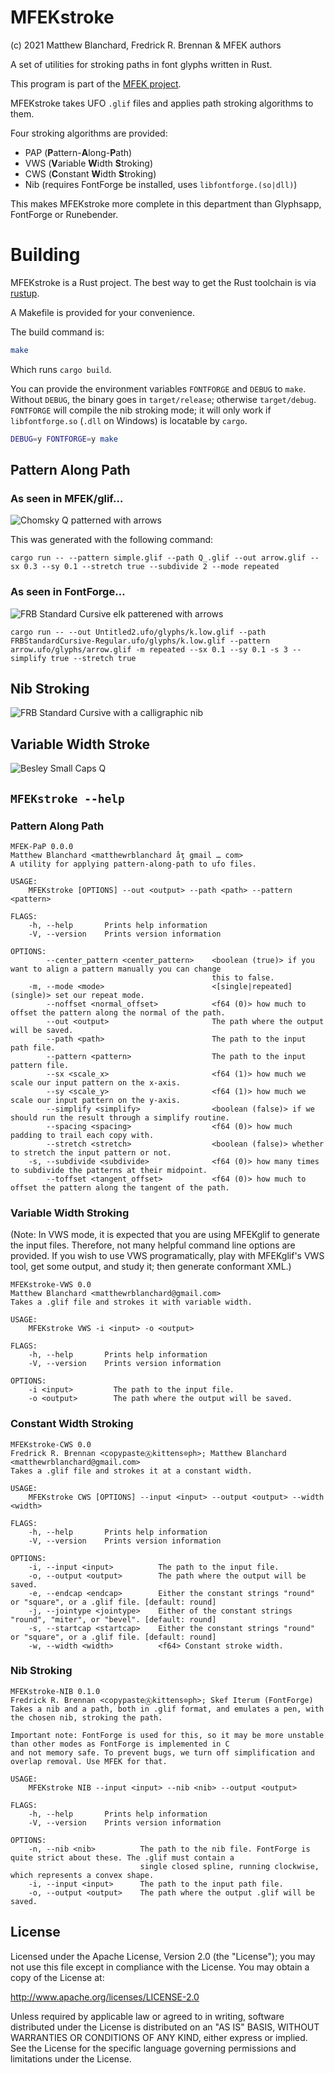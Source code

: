 # MFEKstroke

(c) 2021 Matthew Blanchard, Fredrick R. Brennan & MFEK authors

A set of utilities for stroking paths in font glyphs written in Rust.

This program is part of the [MFEK project](https://github.com/MFEK/).

MFEKstroke takes UFO `.glif` files and applies path stroking algorithms to them.

Four stroking algorithms are provided:

* PAP (**P**attern-**A**long-**P**ath)
* VWS (**V**ariable **W**idth **S**troking)
* CWS (**C**onstant **W**idth **S**troking)
* Nib (requires FontForge be installed, uses `libfontforge.(so|dll)`)

This makes MFEKstroke more complete in this department than Glyphsapp, FontForge or Runebender.

# Building

MFEKstroke is a Rust project. The best way to get the Rust toolchain is via [rustup](https://rustup.rs/).

A Makefile is provided for your convenience.

The build command is:

```bash
make
```

Which runs ``cargo build``.

You can provide the environment variables `FONTFORGE` and `DEBUG` to `make`. Without `DEBUG`, the binary goes in `target/release`; otherwise `target/debug`. `FONTFORGE` will compile the nib stroking mode; it will only work if `libfontforge.so` (`.dll` on Windows) is locatable by `cargo`.

```bash
DEBUG=y FONTFORGE=y make
```

## Pattern Along Path
### As seen in MFEK/glif…
![Chomsky `Q` patterned with arrows](https://user-images.githubusercontent.com/310356/104128458-9ac66f00-5335-11eb-94d3-f458f6cfb464.png)

This was generated with the following command:

```
cargo run -- --pattern simple.glif --path Q_.glif --out arrow.glif --sx 0.3 --sy 0.1 --stretch true --subdivide 2 --mode repeated
```

### As seen in FontForge…
![FRB Standard Cursive `elk` patterened with arrows](https://user-images.githubusercontent.com/838783/104132949-8d69ae80-534e-11eb-811f-afd18e5fe405.png)

```
cargo run -- --out Untitled2.ufo/glyphs/k.low.glif --path FRBStandardCursive-Regular.ufo/glyphs/k.low.glif --pattern arrow.ufo/glyphs/arrow.glif -m repeated --sx 0.1 --sy 0.1 -s 3 --simplify true --stretch true
```

## Nib Stroking
![FRB Standard Cursive with a calligraphic nib](https://raw.githubusercontent.com/MFEK/stroke/main/docs/blob/MFEKstroke%20NIB%20Q.png)

## Variable Width Stroke
![Besley Small Caps Q](https://raw.githubusercontent.com/MFEK/stroke/main/docs/blob/MFEKstroke%20VWS%20Q.png)

## `MFEKstroke --help`
### Pattern Along Path
```
MFEK-PaP 0.0.0
Matthew Blanchard <matthewrblanchard åţ gmail … com>
A utility for applying pattern-along-path to ufo files.

USAGE:
    MFEKstroke [OPTIONS] --out <output> --path <path> --pattern <pattern>

FLAGS:
    -h, --help       Prints help information
    -V, --version    Prints version information

OPTIONS:
        --center_pattern <center_pattern>    <boolean (true)> if you want to align a pattern manually you can change
                                             this to false.
    -m, --mode <mode>                        <[single|repeated] (single)> set our repeat mode.
        --noffset <normal_offset>            <f64 (0)> how much to offset the pattern along the normal of the path.
        --out <output>                       The path where the output will be saved.
        --path <path>                        The path to the input path file.
        --pattern <pattern>                  The path to the input pattern file.
        --sx <scale_x>                       <f64 (1)> how much we scale our input pattern on the x-axis.
        --sy <scale_y>                       <f64 (1)> how much we scale our input pattern on the y-axis.
        --simplify <simplify>                <boolean (false)> if we should run the result through a simplify routine.
        --spacing <spacing>                  <f64 (0)> how much padding to trail each copy with.
        --stretch <stretch>                  <boolean (false)> whether to stretch the input pattern or not.
    -s, --subdivide <subdivide>              <f64 (0)> how many times to subdivide the patterns at their midpoint.
        --toffset <tangent_offset>           <f64 (0)> how much to offset the pattern along the tangent of the path.
````
### Variable Width Stroking
(Note: In VWS mode, it is expected that you are using MFEKglif to generate the input files. Therefore, not many helpful command line options are provided. If you wish to use VWS programatically, play with MFEKglif's VWS tool, get some output, and study it; then generate conformant XML.)

```
MFEKstroke-VWS 0.0
Matthew Blanchard <matthewrblanchard@gmail.com>
Takes a .glif file and strokes it with variable width.

USAGE:
    MFEKstroke VWS -i <input> -o <output>

FLAGS:
    -h, --help       Prints help information
    -V, --version    Prints version information

OPTIONS:
    -i <input>         The path to the input file.
    -o <output>        The path where the output will be saved.
```

### Constant Width Stroking

```
MFEKstroke-CWS 0.0
Fredrick R. Brennan <copypasteⒶkittens⊙ph>; Matthew Blanchard <matthewrblanchard@gmail.com>
Takes a .glif file and strokes it at a constant width.

USAGE:
    MFEKstroke CWS [OPTIONS] --input <input> --output <output> --width <width>

FLAGS:
    -h, --help       Prints help information
    -V, --version    Prints version information

OPTIONS:
    -i, --input <input>          The path to the input file.
    -o, --output <output>        The path where the output will be saved.
    -e, --endcap <endcap>        Either the constant strings "round" or "square", or a .glif file. [default: round]
    -j, --jointype <jointype>    Either of the constant strings "round", "miter", or "bevel". [default: round]
    -s, --startcap <startcap>    Either the constant strings "round" or "square", or a .glif file. [default: round]
    -w, --width <width>          <f64> Constant stroke width.
```

### Nib Stroking

```
MFEKstroke-NIB 0.1.0
Fredrick R. Brennan <copypasteⒶkittens⊙ph>; Skef Iterum (FontForge)
Takes a nib and a path, both in .glif format, and emulates a pen, with the chosen nib, stroking the path.

Important note: FontForge is used for this, so it may be more unstable than other modes as FontForge is implemented in C
and not memory safe. To prevent bugs, we turn off simplification and overlap removal. Use MFEK for that.

USAGE:
    MFEKstroke NIB --input <input> --nib <nib> --output <output>

FLAGS:
    -h, --help       Prints help information
    -V, --version    Prints version information

OPTIONS:
    -n, --nib <nib>          The path to the nib file. FontForge is quite strict about these. The .glif must contain a
                             single closed spline, running clockwise, which represents a convex shape.
    -i, --input <input>      The path to the input path file.
    -o, --output <output>    The path where the output .glif will be saved.
```

## License

Licensed under the Apache License, Version 2.0 (the "License");
you may not use this file except in compliance with the License.
You may obtain a copy of the License at:

http://www.apache.org/licenses/LICENSE-2.0

Unless required by applicable law or agreed to in writing, software
distributed under the License is distributed on an "AS IS" BASIS,
WITHOUT WARRANTIES OR CONDITIONS OF ANY KIND, either express or implied.
See the License for the specific language governing permissions and
limitations under the License.
